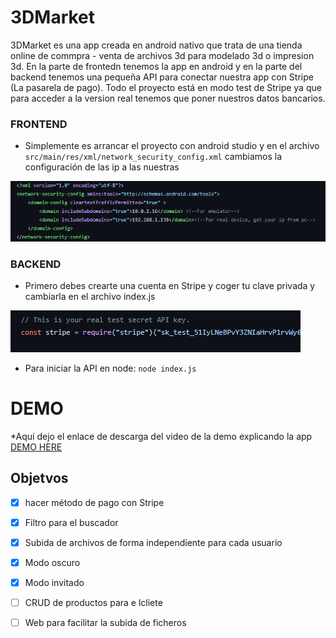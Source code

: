 # 3DMarket

3DMarket es una app creada en android nativo que trata de una tienda online de commpra - venta de archivos 3d para modelado 3d o impresion 3d.
En la parte de frontedn tenemos la app en android y en la parte del backend tenemos una pequeña API para conectar nuestra app con Stripe (La pasarela de pago).
Todo el proyecto está en modo test de Stripe ya que para acceder a la version real tenemos que poner nuestros datos bancarios.



### FRONTEND
* Simplemente es arrancar el proyecto con android studio y en el archivo ``src/main/res/xml/network_security_config.xml``
cambiamos la configuración de las ip a las nuestras

![alt text](https://github.com/adrianavilatorres/3DMarket/blob/master/res_readme/Captura2.PNG)



### BACKEND

* Primero debes crearte una cuenta en Stripe y coger tu clave privada y cambiarla en el archivo index.js

![alt text](https://github.com/adrianavilatorres/3DMarket/blob/master/res_readme/Captura.PNG)


* Para iniciar la API en node:
``node index.js``

# DEMO

*Aquí dejo el enlace de descarga del video de la demo explicando la app [DEMO HERE](https://github.com/adrianavilatorres/3DMarket/blob/master/res_readme/demo.mp4)

## Objetvos

- [x] hacer método de pago con Stripe
- [x] Filtro para el buscador
- [x] Subida de archivos de forma independiente para cada usuario
- [x] Modo oscuro
- [x] Modo invitado
- [ ] CRUD de productos para e lcliete
- [ ] Web para facilitar la subida de ficheros

